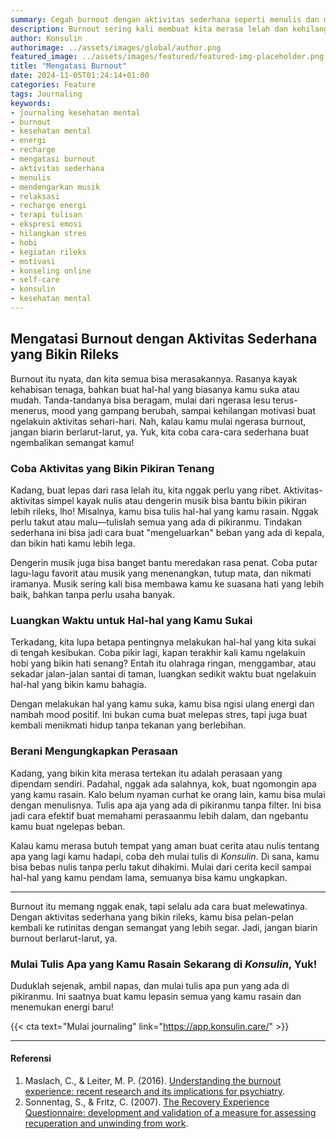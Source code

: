 ```yaml
---
summary: Cegah burnout dengan aktivitas sederhana seperti menulis dan mendengarkan musik untuk bantu recharge energi dan hilangkan stres.
description: Burnout sering kali membuat kita merasa lelah dan kehilangan motivasi. Untuk mengatasinya, cobalah aktivitas sederhana yang dapat menenangkan pikiran, seperti menulis tentang perasaan atau mendengarkan musik favorit. Aktivitas-aktivitas ini terbukti efektif untuk membantu menghilangkan stres dan mengisi kembali energi yang hilang. Penelitian menunjukkan bahwa melakukan hal-hal yang kita sukai, bahkan dalam waktu singkat, mampu mengurangi efek burnout. Kamu juga bisa mencoba menulis di Konsulin sebagai ruang untuk mengekspresikan perasaan dengan aman. Mulailah sekarang dan rasakan manfaatnya untuk kesehatan mentalmu!
author: Konsulin
authorimage: ../assets/images/global/author.png
featured_image: ../assets/images/featured/featured-img-placeholder.png
title: "Mengatasi Burnout"
date: 2024-11-05T01:24:14+01:00
categories: Feature
tags: Journaling
keywords:
- journaling kesehatan mental
- burnout
- kesehatan mental
- energi
- recharge
- mengatasi burnout
- aktivitas sederhana
- menulis
- mendengarkan musik
- relaksasi
- recharge energi
- terapi tulisan
- ekspresi emosi
- hilangkan stres
- hobi
- kegiatan rileks
- motivasi
- konseling online
- self-care
- konsulin
- kesehatan mental
---
```


## Mengatasi Burnout dengan Aktivitas Sederhana yang Bikin Rileks

Burnout itu nyata, dan kita semua bisa merasakannya. Rasanya kayak kehabisan tenaga, bahkan buat hal-hal yang biasanya kamu suka atau mudah. Tanda-tandanya bisa beragam, mulai dari ngerasa lesu terus-menerus, mood yang gampang berubah, sampai kehilangan motivasi buat ngelakuin aktivitas sehari-hari. Nah, kalau kamu mulai ngerasa burnout, jangan biarin berlarut-larut, ya. Yuk, kita coba cara-cara sederhana buat ngembalikan semangat kamu!

### Coba Aktivitas yang Bikin Pikiran Tenang

Kadang, buat lepas dari rasa lelah itu, kita nggak perlu yang ribet. Aktivitas-aktivitas simpel kayak nulis atau dengerin musik bisa bantu bikin pikiran lebih rileks, lho! Misalnya, kamu bisa tulis hal-hal yang kamu rasain. Nggak perlu takut atau malu—tulislah semua yang ada di pikiranmu. Tindakan sederhana ini bisa jadi cara buat "mengeluarkan" beban yang ada di kepala, dan bikin hati kamu lebih lega.

Dengerin musik juga bisa banget bantu meredakan rasa penat. Coba putar lagu-lagu favorit atau musik yang menenangkan, tutup mata, dan nikmati iramanya. Musik sering kali bisa membawa kamu ke suasana hati yang lebih baik, bahkan tanpa perlu usaha banyak.

### Luangkan Waktu untuk Hal-hal yang Kamu Sukai

Terkadang, kita lupa betapa pentingnya melakukan hal-hal yang kita sukai di tengah kesibukan. Coba pikir lagi, kapan terakhir kali kamu ngelakuin hobi yang bikin hati senang? Entah itu olahraga ringan, menggambar, atau sekadar jalan-jalan santai di taman, luangkan sedikit waktu buat ngelakuin hal-hal yang bikin kamu bahagia.

Dengan melakukan hal yang kamu suka, kamu bisa ngisi ulang energi dan nambah mood positif. Ini bukan cuma buat melepas stres, tapi juga buat kembali menikmati hidup tanpa tekanan yang berlebihan.

### Berani Mengungkapkan Perasaan

Kadang, yang bikin kita merasa tertekan itu adalah perasaan yang dipendam sendiri. Padahal, nggak ada salahnya, kok, buat ngomongin apa yang kamu rasain. Kalo belum nyaman curhat ke orang lain, kamu bisa mulai dengan menulisnya. Tulis apa aja yang ada di pikiranmu tanpa filter. Ini bisa jadi cara efektif buat memahami perasaanmu lebih dalam, dan ngebantu kamu buat ngelepas beban.

Kalau kamu merasa butuh tempat yang aman buat cerita atau nulis tentang apa yang lagi kamu hadapi, coba deh mulai tulis di *Konsulin*. Di sana, kamu bisa bebas nulis tanpa perlu takut dihakimi. Mulai dari cerita kecil sampai hal-hal yang kamu pendam lama, semuanya bisa kamu ungkapkan.

---

Burnout itu memang nggak enak, tapi selalu ada cara buat melewatinya. Dengan aktivitas sederhana yang bikin rileks, kamu bisa pelan-pelan kembali ke rutinitas dengan semangat yang lebih segar. Jadi, jangan biarin burnout berlarut-larut, ya.

### Mulai Tulis Apa yang Kamu Rasain Sekarang di *Konsulin*, Yuk!

Duduklah sejenak, ambil napas, dan mulai tulis apa pun yang ada di pikiranmu. Ini saatnya buat kamu lepasin semua yang kamu rasain dan menemukan energi baru!

{{< cta text="Mulai journaling" link="https://app.konsulin.care/" >}}

---

#### Referensi

1. Maslach, C., & Leiter, M. P. (2016). [Understanding the burnout experience: recent research and its implications for psychiatry](https://onlinelibrary.wiley.com/doi/pdfdirect/10.1002/wps.20311).
1. Sonnentag, S., & Fritz, C. (2007). [The Recovery Experience Questionnaire: development and validation of a measure for assessing recuperation and unwinding from work](https://kops.uni-konstanz.de/server/api/core/bitstreams/98ac710b-0e57-4fb7-a281-e7a2aa0618ef/content).
